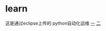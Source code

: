 # learn
这是通过eclipse上传的
python自动化运维
[一](https://www.zybuluo.com/iyuesh/note/384108)
[二](https://www.zybuluo.com/iyuesh/note/384169)